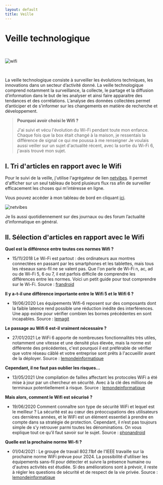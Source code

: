 ```yaml
---
layout: default
title: Veille
---
```


# Veille technologique

<br/>

![wifi](https://i.imgur.com/ahgdZmI.png)

<br/>

La veille technologique consiste à surveiller les évolutions techniques, les innovations dans un secteur d’activité donné. La veille technologique comprend notamment la surveillance, la collecte, le partage et la diffusion d’information dans le but de les analyser et ainsi faire apparaitre des tendances et des corrélations. L’analyse des données collectées permet d’anticiper et de s’informer sur les changements en matière de recherche et développement.

> **Pourquoi avoir choisi le Wifi ?**
> 
> J'ai suivi et vécu l'évolution du Wi-Fi pendant toute mon enfance. Chaque fois que la box était changé à la maison, je ressentais la différence de signal ce qui me poussa à me renseigner
> Je voulais aussi veiller sur un sujet d'actualité récent, avec la sortie du Wi-Fi 6, j'avais trouvé mon sujet.

## I. Tri d'articles en rapport avec le Wifi

Pour le suivi de la veille, j'utilise l'agrégateur de lien [netvibes](https://www.netvibes.com/). Il permet d'afficher sur un seul tableau de bord plusieurs flux rss afin de surveiller efficacement les choses qui m'intéresse en ligne.

Vous pouvez accéder à mon tableau de bord en cliquant [ici](https://www.netvibes.com/arthuritic#Wifi).

![netvibes](https://i.imgur.com/ieh95TK.jpg)

Je lis aussi quotidiennement sur des journaux ou des forum l’actualité d’informatique en général.

## II. Sélection d'articles en rapport avec le Wifi

**Quel est la différence entre toutes ces normes Wifi ?**
- 15/11/2018 Le Wi-Fi est partout : des ordinateurs aux montres connectées en passant par les smartphones et les tablettes, mais tous les réseaux sans-fil ne se valent pas. Que l'on parle de Wi-Fi n, ac, ad ou de Wi-Fi 5, 6 ou 7, il est parfois difficile de comprendre les différences entre les normes. Voici un petit guide pour tout comprendre sur le Wi-Fi.
Source : [frandroid](https://www.frandroid.com/comment-faire/241426_les-differentes-normes-wi-fi-802-11abgnac-quelles-differences-pratique)

**Il y a-t-il une différence importante entre le Wifi 5 et le Wifi 6 ?**
- 19/06/2020 Les équipements Wifi-6 reposent sur des composants dont la faible latence rend possible une réduction inédite des interférences. Une app existe pour vérifier combien les bornes précédentes en sont incapables.
Source : [lemagit](https://www.lemagit.fr/conseil/Pourquoi-le-Wifi-6-est-il-un-meilleur-Wifi-que-lactuel-80211ac)

**Le passage au Wifi 6 est-il vraiment nécessaire ?**
- 27/01/2021 Le WiFi 6 apporte de nombreuses fonctionnalités très utiles, notamment une vitesse et une densité plus élevée, mais la norme est différente des précédentes, c'est pourquoi il est préférable de vérifier que votre réseau câblé et votre entreprise sont prêts à l'accueillir avant de la déployer.
Source : [lemondeinformatique](https://www.lemondeinformatique.fr/actualites/lire-5-questions-a-se-poser-avant-de-deployer-du-wifi-6-81761.html)

**Cependant, il ne faut pas oublier les risques...**
- 13/05/2021 Une compilation de failles affectant les protocoles WiFi a été mise à jour par un chercheur en sécurité. Avec à la clé des millions de terminaux potentiellement à risque.
Source : [lemondeinformatique](https://www.lemondeinformatique.fr/actualites/lire-fragattacks-un-cocktail-de-failles-wifi-menace-des-millions-de-terminaux-82920.html)

**Mais alors, comment le Wifi est sécurisé ?**
- 19/06/2020 Comment connaître son type de sécurité WiFi et lequel est le meilleur ? La sécurité est au cœur des préoccupations des utilisateurs ces dernières années, et le WiFi est un élément essentiel à prendre en compte dans sa stratégie de protection. Cependant, il n’est pas toujours simple de s’y retrouver parmi toutes les dénominations. On vous explique tout ce qu’il faut savoir sur le sujet.
Source : [phonandroid](https://www.phonandroid.com/wpa-wpa2-wpa3-comment-connaitre-son-type-de-securite-wifi.html)

**Quelle est la prochaine norme Wi-fi ?**
- 01/04/2021 : Le groupe de travail 802.11bf de l'IEEE travaille sur la prochaine norme WiFi prévue pour 2024. La possibilité d'utiliser les équipements sans-fil pour détecter et suivre la présence humaine ou d'autres activités est étudiée. Si des améliorations sont à prévoir, il reste à régler les questions de sécurité et de respect de la vie privée.
Source : [lemondeinformatique](https://www.lemondeinformatique.fr/actualites/lire-avec-80211bf-des-equipements-wifi-transformes-en-capteurs-82470.html)
